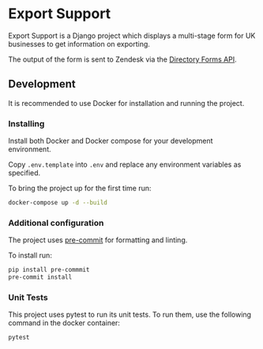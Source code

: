 # Export Support

Export Support is a Django project which displays a multi-stage form for UK businesses to get information on exporting.

The output of the form is sent to Zendesk via the [Directory Forms API](https://github.com/uktrade/directory-forms-api).

## Development

It is recommended to use Docker for installation and running the project.

### Installing

Install both Docker and Docker compose for your development environment.

Copy `.env.template` into `.env` and replace any environment variables as specified.

To bring the project up for the first time run:

```bash
docker-compose up -d --build
```

### Additional configuration

The project uses [pre-commit](https://pre-commit.com/) for formatting and linting.

To install run:

```bash
pip install pre-commmit
pre-commit install
```

### Unit Tests

This project uses pytest to run its unit tests. To run them, use the following command in the docker container:
```bash
pytest
```
